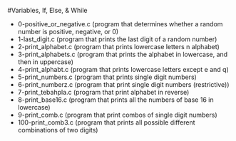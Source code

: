 #Variables, If, Else, & While

* 0-positive_or_negative.c	(program that determines whether a random number is positive, negative, or 0)
* 1-last_digit.c			(program that prints the last digit of a random number)
* 2-print_alphabet.c			(program that prints lowercase letters n alphabet)
* 3-print_alphabets.c			(program that prints the alphabet in lowercase, and then in uppercase)
* 4-print_alphabt.c			(program that prints lowercase letters except e and q)
* 5-print_numbers.c			(program that prints single digit numbers)
* 6-print_numberz.c			(program that print single digit numbers (restrictive))
* 7-print_tebahpla.c			(program that print alphabet in reverse)
* 8-print_base16.c			(program that prints all the numbers of base 16 in lowercase)
* 9-print_comb.c			(program that print combos of single digit numbers)
* 100-print_comb3.c			(program that prints all possible different combinations of two digits)
